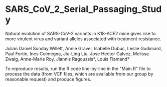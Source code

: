 # SARS_CoV_2_Serial_Passaging_Study

Natural evolution of SARS-CoV-2 variants in K18-ACE2 mice gives rise to more virulent virus and variant alleles associated with treatment resistance.

Julian Daniel Sunday Willett, Annie Gravel, Isabelle Dubuc, Leslie Gudimard, Paul Fortin, Ines Colmegna, Jiu-Ling Liu, Jose Hector Galvez, Melissa Zwaig, Anne-Marie Roy, Jiannis Ragoussis*, Louis Flamand*

To reproduce results, run the R code line-by-line in the "Main.R" file to process the data (from VCF files, which are available from our group by reasonable request) and produce figures.
